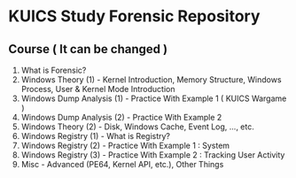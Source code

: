 KUICS Study Forensic Repository
==============================================================================

Course ( It can be changed )
----------------

1.  What is Forensic?
2.  Windows Theory (1)			- Kernel Introduction, Memory Structure, Windows Process, User & Kernel Mode Introduction
3.	Windows Dump Analysis (1) 	- Practice With Example 1 ( KUICS Wargame )
4.  Windows Dump Analysis (2) 	- Practice With Example 2
5.  Windows Theory (2) 			- Disk, Windows Cache, Event Log, ..., etc.
6.  Windows Registry (1) 		- What is Registry?
7.  Windows Registry (2)		- Practice With	Example 1 : System
8.  Windows Registry (3)		- Practice With Example 2 : Tracking User Activity
9.  Misc						- Advanced (PE64, Kernel API, etc.), Other Things